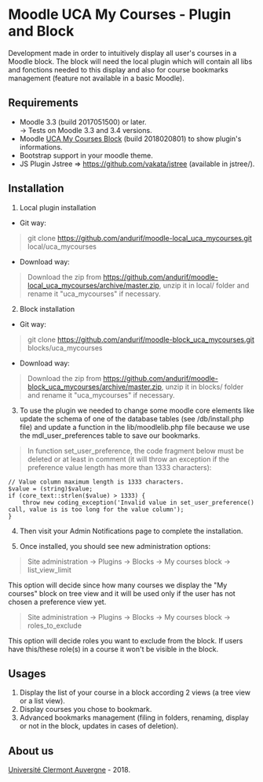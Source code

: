 Moodle UCA My Courses - Plugin and Block
==================================
Development made in order to intuitively display all user's courses in a Moodle block.
The block will need the local plugin which will contain all libs and fonctions needed to this display and also for course bookmarks management (feature not available in a basic Moodle).

Requirements
------------
- Moodle 3.3 (build 2017051500) or later.<br/>
-> Tests on Moodle 3.3 and 3.4 versions.<br/>
- Moodle <a href="https://github.com/andurif/moodle-block_uca_mycourses">UCA My Courses Block</a> (build 2018020801) to show plugin's informations.
- Bootstrap support in your moodle theme.
- JS Plugin Jstree => https://github.com/vakata/jstree (available in jstree/).

Installation
------------
1. Local plugin installation

- Git way:
> git clone https://github.com/andurif/moodle-local_uca_mycourses.git local/uca_mycourses

- Download way:
> Download the zip from <a href="https://github.com/andurif/moodle-local_uca_mycourses/archive/master.zip">https://github.com/andurif/moodle-local_uca_mycourses/archive/master.zip</a>, unzip it in local/ folder and rename it "uca_mycourses" if necessary.
  
2. Block installation

- Git way:
> git clone https://github.com/andurif/moodle-block_uca_mycourses.git blocks/uca_mycourses

- Download way:
> Download the zip from <a href="https://github.com/andurif/moodle-block_uca_mycourses/archive/master.zip">https://github.com/andurif/moodle-block_uca_mycourses/archive/master.zip</a>, unzip it in blocks/ folder and rename it "uca_mycourses" if necessary.

3. To use the plugin we needed to change some moodle core elements like update the schema of one of the database tables (see /db/install.php file) and update a function in the lib/moodlelib.php file because we use the mdl_user_preferences table to save our bookmarks.

> In function set_user_preference, the code fragment below must be deleted or at least in comment (it will throw an exception if the preference value length has more than 1333 characters):<br/>
```
// Value column maximum length is 1333 characters.
$value = (string)$value;
if (core_text::strlen($value) > 1333) {
    throw new coding_exception('Invalid value in set_user_preference() call, value is is too long for the value column');
}
```

4. Then visit your Admin Notifications page to complete the installation.

5. Once installed, you should see new administration options:

> Site administration -> Plugins -> Blocks -> My courses block -> list_view_limit

This option will decide since how many courses we display the "My courses" block on tree view and it will be used only if the user has not chosen a preference view yet.

> Site administration -> Plugins -> Blocks -> My courses block -> roles_to_exclude

This option will decide roles you want to exclude from the block. If users have this/these role(s) in a course it won't be visible in the block. 

Usages
-----
1. Display the list of your course in a block according 2 views (a tree view or a list view).
2. Display courses you chose to bookmark.
3. Advanced bookmarks management (filing in folders, renaming, display or not in the block, updates in cases of deletion).


About us
------
<a href="https://www.uca.fr">Université Clermont Auvergne</a> - 2018.
